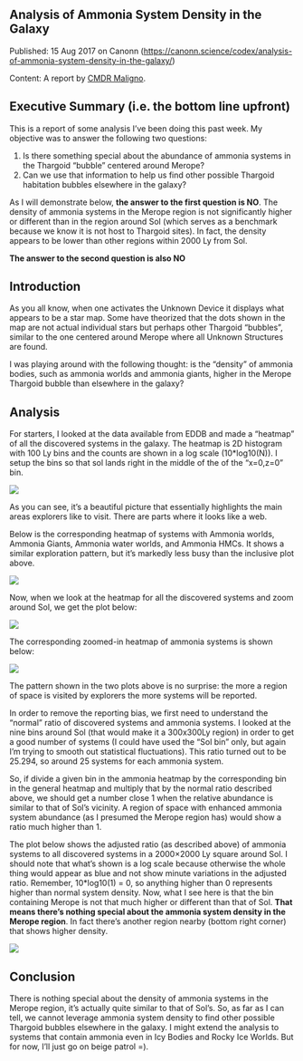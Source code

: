 ## Analysis of Ammonia System Density in the Galaxy

Published: 15 Aug 2017 on Canonn (https://canonn.science/codex/analysis-of-ammonia-system-density-in-the-galaxy/)

Content: A report by [CMDR Maligno](https://canonn.science/user/maligno/).

## Executive Summary (i.e. the bottom line upfront)

This is a report of some analysis I’ve been doing this past week. My objective was to answer the following two questions:

1. Is there something special about the abundance of ammonia systems in the Thargoid “bubble” centered around Merope?
2. Can we use that information to help us find other possible Thargoid habitation bubbles elsewhere in the galaxy?

As I will demonstrate below, **the answer to the first question is NO**. The density of ammonia systems in the Merope region is not significantly higher or different than in the region around Sol (which serves as a benchmark because we know it is not host to Thargoid sites). In fact, the density appears to be lower than other regions within 2000 Ly from Sol.

**The answer to the second question is also NO**

## Introduction

As you all know, when one activates the Unknown Device it displays what appears to be a star map. Some have theorized that the dots shown in the map are not actual individual stars but perhaps other Thargoid “bubbles”, similar to the one centered around Merope where all Unknown Structures are found.

I was playing around with the following thought: is the “density” of ammonia bodies, such as ammonia worlds and ammonia giants, higher in the Merope Thargoid bubble than elsewhere in the galaxy?

## Analysis

For starters, I looked at the data available from EDDB and made a “heatmap” of all the discovered systems in the galaxy. The heatmap is 2D histogram with 100 Ly bins and the counts are shown in a log scale (10\*log10(N)). I setup the bins so that sol lands right in the middle of the of the “x=0,z=0” bin.

[![](https://canonn.science/wp-content/uploads/2017/08/SKgnfVT.png)](https://canonn.science/wp-content/uploads/2017/08/SKgnfVT.png)

As you can see, it’s a beautiful picture that essentially highlights the main areas explorers like to visit. There are parts where it looks like a web.

Below is the corresponding heatmap of systems with Ammonia worlds, Ammonia Giants, Ammonia water worlds, and Ammonia HMCs. It shows a similar exploration pattern, but it’s markedly less busy than the inclusive plot above.

[![](https://canonn.science/wp-content/uploads/2017/08/c1m1dZF.png)](https://canonn.science/wp-content/uploads/2017/08/c1m1dZF.png)

Now, when we look at the heatmap for all the discovered systems and zoom around Sol, we get the plot below:

[![](https://canonn.science/wp-content/uploads/2017/08/Cj0vznU.png)](https://canonn.science/wp-content/uploads/2017/08/Cj0vznU.png)

The corresponding zoomed-in heatmap of ammonia systems is shown below:

[![](https://canonn.science/wp-content/uploads/2017/08/CdTd1BD.png)](https://canonn.science/wp-content/uploads/2017/08/CdTd1BD.png)

The pattern shown in the two plots above is no surprise: the more a region of space is visited by explorers the more systems will be reported.

In order to remove the reporting bias, we first need to understand the “normal” ratio of discovered systems and ammonia systems. I looked at the nine bins around Sol (that would make it a 300x300Ly region) in order to get a good number of systems (I could have used the “Sol bin” only, but again I’m trying to smooth out statistical fluctuations). This ratio turned out to be 25.294, so around 25 systems for each ammonia system.

So, if divide a given bin in the ammonia heatmap by the corresponding bin in the general heatmap and multiply that by the normal ratio described above, we should get a number close 1 when the relative abundance is similar to that of Sol’s vicinity. A region of space with enhanced ammonia system abundance (as I presumed the Merope region has) would show a ratio much higher than 1.

The plot below shows the adjusted ratio (as described above) of ammonia systems to all discovered systems in a 2000×2000 Ly square around Sol. I should note that what’s shown is a log scale because otherwise the whole thing would appear as blue and not show minute variations in the adjusted ratio. Remember, 10\*log10(1) = 0, so anything higher than 0 represents higher than normal system density. Now, what I see here is that the bin containing Merope is not that much higher or different than that of Sol. **That means there’s nothing special about the ammonia system density in the Merope region**. In fact there’s another region nearby (bottom right corner) that shows higher density.

[![](https://canonn.science/wp-content/uploads/2017/08/qFxu3iF.jpg)](https://canonn.science/wp-content/uploads/2017/08/qFxu3iF.jpg)

## Conclusion

There is nothing special about the density of ammonia systems in the Merope region, it’s actually quite similar to that of Sol’s. So, as far as I can tell, we cannot leverage ammonia system density to find other possible Thargoid bubbles elsewhere in the galaxy. I might extend the analysis to systems that contain ammonia even in Icy Bodies and Rocky Ice Worlds. But for now, I’ll just go on beige patrol =).